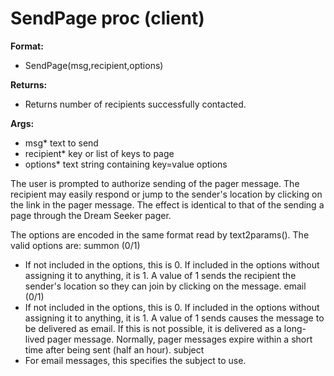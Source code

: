 # SendPage proc (client)
**Format:**
*   SendPage(msg,recipient,options)
<!-- -->
**Returns:**
*   Returns number of recipients successfully contacted.
<!-- -->
**Args:**
*   msg* text to send
*   recipient* key or list of keys to page
*   options* text string containing key=value options


The user is prompted to authorize sending of the pager message.
The recipient may easily respond or jump to the sender\'s location by
clicking on the link in the pager message. The effect is identical to
that of the sending a page through the Dream Seeker pager. 

The
options are encoded in the same format read by text2params(). The valid
options are:
summon (0/1)
*   If not included in the options, this is 0. If included in the
    options without assigning it to anything, it is 1. A value of 1
    sends the recipient the sender\'s location so they can join by
    clicking on the message.
email (0/1)
*   If not included in the options, this is 0. If included in the
    options without assigning it to anything, it is 1. A value of 1
    sends causes the message to be delivered as email. If this is not
    possible, it is delivered as a long-lived pager message. Normally,
    pager messages expire within a short time after being sent (half an
    hour).
subject
*   For email messages, this specifies the subject to use.